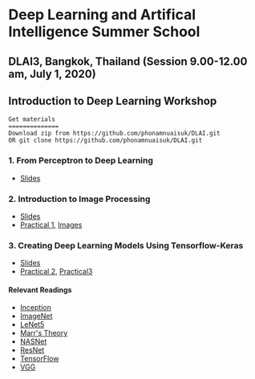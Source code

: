 # Deep Learning and Artifical Intelligence Summer School 

## DLAI3, Bangkok, Thailand (Session 9.00-12.00 am, July 1, 2020)
## Introduction to Deep Learning Workshop

```
Get materials 
==============
Download zip from https://github.com/phonamnuaisuk/DLAI.git
OR git clone https://github.com/phonamnuaisuk/DLAI.git
```

### 1. From Perceptron to Deep Learning

- [Slides](https://github.com/phonamnuaisuk/DLAI/blob/master/1IntroDLAI3(July2020).pdf)

### 2. Introduction to Image Processing

- [Slides](https://github.com/phonamnuaisuk/DLAI/blob/master/2ImageProcessingDLAI3.pdf)
- [Practical 1](https://github.com/phonamnuaisuk/DLAI/blob/master/_ImageProcessingTFKeras.ipynb), [Images](https://github.com/phonamnuaisuk/DLAI/tree/master/imgs)

### 3. Creating Deep Learning Models Using Tensorflow-Keras

- [Slides](https://github.com/phonamnuaisuk/DLAI/blob/master/2ImageProcessingDLAI3.pdf)
- [Practical 2](https://github.com/phonamnuaisuk/DLAI/blob/master/2ImageProcessingDLAI3.pdf), [Practical3](https://github.com/phonamnuaisuk/DLAI/blob/master/1IntroDLAI3(July2020).pdf)


#### Relevant Readings

- [Inception](https://arxiv.org/abs/1409.4842)
- [ImageNet](http://www.image-net.org/)
- [LeNet5](http://yann.lecun.com/exdb/lenet/)
- [Marr's Theory](http://homepages.inf.ed.ac.uk/rbf/CVonline/LOCAL_COPIES/GOMES1/marr.html)
- [NASNet](https://arxiv.org/abs/1707.07012)
- [ResNet](https://arxiv.org/abs/1512.03385)
- [TensorFlow](https://www.tensorflow.org/)
- [VGG](https://arxiv.org/abs/1409.1556)

